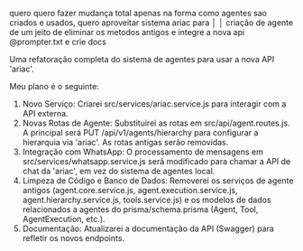 quero quero fazer mudança total apenas na forma como agentes sao criados e usados, quero aproveitar sistema ariac para   │
│    criação de agente de um jeito de eliminar os metodos antigos e integre a nova api @prompter.txt e crie docs

Uma refatoração completa do sistema de agentes para usar a nova API 'ariac'.

  Meu plano é o seguinte:

   1. Novo Serviço: Criarei src/services/ariac.service.js para interagir com a API externa.
   2. Novas Rotas de Agente: Substituirei as rotas em src/api/agent.routes.js. A principal será PUT /api/v1/agents/hierarchy para
       configurar a hierarquia via 'ariac'. As rotas antigas serão removidas.
   3. Integração com WhatsApp: O processamento de mensagens em src/services/whatsapp.service.js será modificado para chamar a API
       de chat da 'ariac', em vez do sistema de agentes local.
   4. Limpeza de Código e Banco de Dados: Removerei os serviços de agente antigos (agent.core.service.js,
      agent.execution.service.js, agent.hierarchy.service.js, tools.service.js) e os modelos de dados relacionados a agentes do
      prisma/schema.prisma (Agent, Tool, AgentExecution, etc.).
   5. Documentação: Atualizarei a documentação da API (Swagger) para refletir os novos endpoints.
